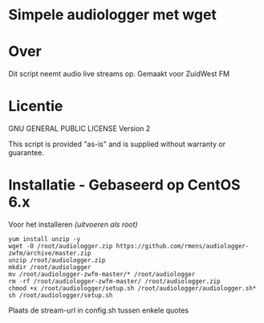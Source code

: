 Simpele audiologger met wget
=================

Over
=====
Dit script neemt audio live streams op.
Gemaakt voor ZuidWest FM

Licentie
=======
GNU GENERAL PUBLIC LICENSE Version 2

This script is provided "as-is" and is supplied without warranty or guarantee.

Installatie - Gebaseerd op CentOS 6.x
============
Voor het installeren *(uitvoeren als root)*
 ```
yum install unzip -y
wget -O /root/audiologger.zip https://github.com/rmens/audiologger-zwfm/archive/master.zip
unzip /root/audiologger.zip
mkdir /root/audiologger 
mv /root/audiologger-zwfm-master/* /root/audiologger
rm -rf /root/audiologger-zwfm-master/ /root/audiologger.zip
chmod +x /root/audiologger/setup.sh /root/audiologger/audiologger.sh* 
sh /root/audiologger/setup.sh
```

Plaats de stream-url in config.sh tussen enkele quotes
